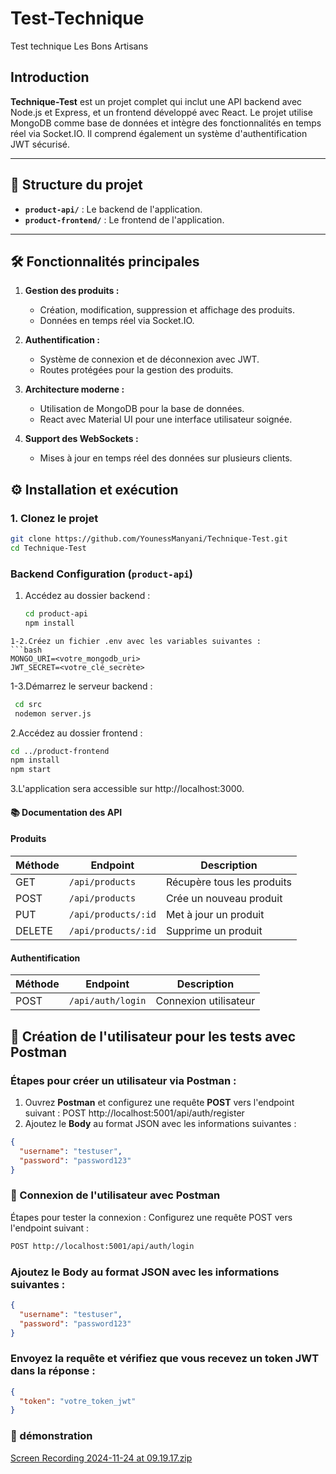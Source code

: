 # Test-Technique
Test technique Les Bons Artisans

## Introduction

**Technique-Test** est un projet complet qui inclut une API backend avec Node.js et Express, et un frontend développé avec React. Le projet utilise MongoDB comme base de données et intègre des fonctionnalités en temps réel via Socket.IO. Il comprend également un système d'authentification JWT sécurisé.

---

## 📂 Structure du projet

- **`product-api/`** : Le backend de l'application.
- **`product-frontend/`** : Le frontend de l'application.

---

## 🛠️ Fonctionnalités principales

1. **Gestion des produits :**
   - Création, modification, suppression et affichage des produits.
   - Données en temps réel via Socket.IO.

2. **Authentification :**
   - Système de connexion et de déconnexion avec JWT.
   - Routes protégées pour la gestion des produits.

3. **Architecture moderne :**
   - Utilisation de MongoDB pour la base de données.
   - React avec Material UI pour une interface utilisateur soignée.

4. **Support des WebSockets :**
   - Mises à jour en temps réel des données sur plusieurs clients.


## ⚙️ Installation et exécution

### 1. Clonez le projet

```bash
git clone https://github.com/YounessManyani/Technique-Test.git
cd Technique-Test

```
### Backend Configuration (`product-api`)

1. Accédez au dossier backend :
   ```bash
   cd product-api
   npm install
  ```
1-2.Créez un fichier .env avec les variables suivantes :
  ```bash
  MONGO_URI=<votre_mongodb_uri>
  JWT_SECRET=<votre_clé_secrète>
  ```
1-3.Démarrez le serveur backend :
 ```bash
  cd src
  nodemon server.js
 ```
2.Accédez au dossier frontend :
```bash
cd ../product-frontend
npm install
npm start
```
3.L'application sera accessible sur http://localhost:3000.

#### 📚 Documentation des API

#### Produits

| Méthode | Endpoint           | Description                 |
|---------|--------------------|-----------------------------|
| GET     | `/api/products`    | Récupère tous les produits  |
| POST    | `/api/products`    | Crée un nouveau produit     |
| PUT     | `/api/products/:id`| Met à jour un produit       |
| DELETE  | `/api/products/:id`| Supprime un produit         |

#### Authentification

| Méthode | Endpoint           | Description                   |
|---------|--------------------|-------------------------------|
| POST    | `/api/auth/login`    | Connexion utilisateur       |

## 🧪 Création de l'utilisateur pour les tests avec Postman

### Étapes pour créer un utilisateur via Postman :
1. Ouvrez **Postman** et configurez une requête **POST** vers l'endpoint suivant :
POST http://localhost:5001/api/auth/register
2. Ajoutez le **Body** au format JSON avec les informations suivantes :
```json
{
  "username": "testuser",
  "password": "password123"
}
```
### 🔑 Connexion de l'utilisateur avec Postman
Étapes pour tester la connexion :
Configurez une requête POST vers l'endpoint suivant :
```bash
POST http://localhost:5001/api/auth/login
```
### Ajoutez le Body au format JSON avec les informations suivantes :
```json
{
  "username": "testuser",
  "password": "password123"
}
```
### Envoyez la requête et vérifiez que vous recevez un token JWT dans la réponse :
```json
{
  "token": "votre_token_jwt"
}
```
### 📸 démonstration
[Screen Recording 2024-11-24 at 09.19.17.zip](https://github.com/user-attachments/files/17892527/Screen.Recording.2024-11-24.at.09.19.17.zip)





